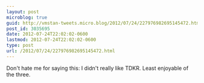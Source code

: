```yaml
---
layout: post
microblog: true
guid: http://vmstan-tweets.micro.blog/2012/07/24/227976982695145472.html
post_id: 3035695
date: 2012-07-24T22:02:02-0600
lastmod: 2012-07-24T22:02:02-0600
type: post
url: /2012/07/24/227976982695145472.html
---
```

Don't hate me for saying this: I didn't really like TDKR. Least enjoyable of the three.
